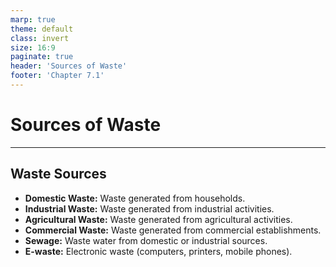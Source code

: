 ```yaml
---
marp: true
theme: default
class: invert
size: 16:9
paginate: true
header: 'Sources of Waste'
footer: 'Chapter 7.1'
---
```


# Sources of Waste

---

## Waste Sources

*   **Domestic Waste:** Waste generated from households.
*   **Industrial Waste:** Waste generated from industrial activities.
*   **Agricultural Waste:** Waste generated from agricultural activities.
*   **Commercial Waste:** Waste generated from commercial establishments.
*   **Sewage:** Waste water from domestic or industrial sources.
*   **E-waste:** Electronic waste (computers, printers, mobile phones).

